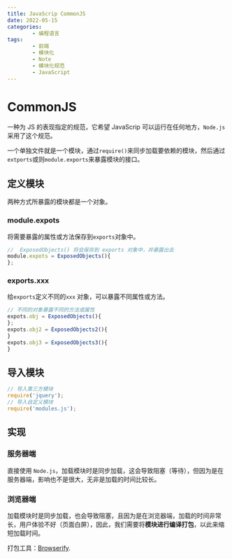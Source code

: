 ```yaml
---
title: JavaScrip CommonJS
date: 2022-05-15
categories:
        - 编程语言
tags:
        - 前端
        - 模块化
        - Note
        - 模块化规范
        - JavaScript
---
```


# CommonJS

一种为 JS 的表现指定的规范，它希望 JavaScrip 可以运行在任何地方，`Node.js`采用了这个规范。

一个单独文件就是一个模块，通过`require()`来同步加载要依赖的模块，然后通过`extports`或则`module.exports`来暴露模块的接口。

## 定义模块

两种方式所暴露的模块都是一个对象。

### module.expots

将需要暴露的属性或方法保存到`exports`对象中。

```js
//  ExposedObjects() 将会保存到 exports 对象中，并暴露出去
module.expots = ExposedObjects(){
};
```

### exports.xxx

给`exports`定义不同的`xxx` 对象，可以暴露不同属性或方法。

```js
// 不同的对象暴露不同的方法或属性
expots.obj = ExposedObjects(){
};
expots.obj2 = ExposedObjects2(){
}
expots.obj3 = ExposedObjects3(){
}
```

## 导入模块

```js
// 导入第三方模块
require('jquery');
// 导入自定义模块
require('modules.js');
```

## 实现

### 服务器端

直接使用 `Node.js`，加载模块时是同步加载，这会导致阻塞（等待），但因为是在服务器端，影响也不是很大，无非是加载的时间比较长。

### 浏览器端

加载模块时是同步加载，也会导致阻塞，且因为是在浏览器端，加载的时间非常长，用户体验不好（页面白屏），因此，我们需要将**模块进行编译打包**，以此来缩短加载时间。

打包工具：[Browserify](https://browserify.org/).
